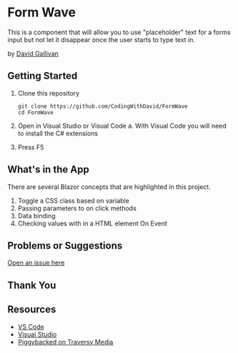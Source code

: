 # Form Wave

This is a component that will allow you to use "placeholder" text for a forms input but not let it disappear once the user starts to type text in.

by [David Gallivan](http://twitter.com/CodingwithDavid)



## Getting Started

1. Clone this repository

   ```Command Line
   git clone https://github.com/CodingWithDavid/FormWave
   cd FormWave
   ```

1.	Open in Visual Studio or Visual Code
a.	With Visual Code you will need to install the C# extensions
2.	Press F5

## What's in the App

There are several Blazor concepts that are highlighted in this project.
1. Toggle a CSS class based on variable
2. Passing parameters to on click methods
3. Data binding
4. Checking values with in a HTML element On Event




## Problems or Suggestions

[Open an issue here]( https://github.com/CodingWithDavid/FormWave/issues)

## Thank You


## Resources

- [VS Code](https://code.visualstudio.com)
- [Visual Studio]( https://visualstudio.microsoft.com/)
- [Piggybacked on Traversy Media](https://www.youtube.com/c/TraversyMedia/featured)



